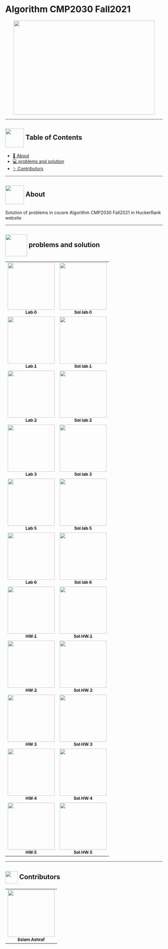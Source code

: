 # Algorithm CMP2030 Fall2021
<div align="center">
<img   width= 450px height =300px src="https://i.gifer.com/QFLl.gif">
</div>

<hr style="background-color: #4b4c60"></hr>

## <img align= center width=60px height=60px src="https://media0.giphy.com/media/HYYbdk46gUzrgWi1Iz/giphy.gif?cid=790b76111ce53e2dd3bc5000974bf5cf420b2c9dcbad7282&rid=giphy.gif&ct=g"> Table of Contents

- <a href ="#about"> 📙 About</a>
- <a href ="#problems"> 💻 problems and solution</a>
- <a href ="#Contributors"> ✨ Contributors</a>
<hr style="background-color: #4b4c60"></hr>


## <img align="center"  height =60px src="https://i.pinimg.com/originals/83/23/61/83236186c07e9ee1d3ac6094209f5cb0.gif"> About <a id = "about"></a>

<p> 
Solution of problems in cousre Algorithm CMP2030 Fall2021
in HuckerRank website
</p>

<hr style="background-color: #4b4c60"></hr>

## <img  align="center" width= 70px height =70px src="https://media4.giphy.com/media/KSqhV4hZgGYfA5nA2N/giphy.gif?cid=790b7611127431182d53e6b7cda389f73e6bb53224059bb4&rid=giphy.gif&ct=s"> problems and solution  <a id ="problems"></a>

<table>
  <tr>
     <td align="center"><a href="https://www.hackerrank.com/contests/cmp2030-fall2021-lab0/challenges"><img src="https://gostudyinturkey.com/wp-content/uploads/2018/07/Most-Popular-Questions-to-Study-in-Turkey-1.jpg" width="150px;" alt=""/><br /><sub><b>Lab 0</b></sub></a><br /></td>
     <td align="center"><a href="https://github.com/EslamAsHhraf"><img src="https://www.successfactor.co.nz/wp-content/uploads/2020/10/28-October-Solution-Problem.jpg" width="150px;" alt=""/><br /><sub><b>Sol lab 0</b></sub></a><br /></td>
  </tr>
  <tr>
    <td align="center"><a href="https://www.hackerrank.com/contests/cmp2030-fall2021-lab1/challenges"><img src="https://gostudyinturkey.com/wp-content/uploads/2018/07/Most-Popular-Questions-to-Study-in-Turkey-1.jpg" width="150px;" alt=""/><br /><sub><b>Lab 1</b></sub></a><br /></td>
     <td align="center"><a href="https://github.com/EslamAsHhraf"><img src="https://www.successfactor.co.nz/wp-content/uploads/2020/10/28-October-Solution-Problem.jpg" width="150px;" alt=""/><br /><sub><b>Sol lab 1</b></sub></a><br /></td>
  </tr>
  <tr>
    <td align="center"><a href="https://www.hackerrank.com/contests/cmp2030-fall2021-lab1/challenges"><img src="https://gostudyinturkey.com/wp-content/uploads/2018/07/Most-Popular-Questions-to-Study-in-Turkey-1.jpg" width="150px;" alt=""/><br /><sub><b>Lab 2</b></sub></a><br /></td>
     <td align="center"><a href="https://github.com/EslamAsHhraf"><img src="https://www.successfactor.co.nz/wp-content/uploads/2020/10/28-October-Solution-Problem.jpg" width="150px;" alt=""/><br /><sub><b>Sol lab 2</b></sub></a><br /></td>
  </tr>
  <tr>
    <td align="center"><a href="https://www.hackerrank.com/contests/cmp2030-fall2021-lab1/challenges"><img src="https://gostudyinturkey.com/wp-content/uploads/2018/07/Most-Popular-Questions-to-Study-in-Turkey-1.jpg" width="150px;" alt=""/><br /><sub><b>Lab 3</b></sub></a><br /></td>
     <td align="center"><a href="https://github.com/EslamAsHhraf"><img src="https://www.successfactor.co.nz/wp-content/uploads/2020/10/28-October-Solution-Problem.jpg" width="150px;" alt=""/><br /><sub><b>Sol lab 3</b></sub></a><br /></td>
  </tr>
  <tr>
    <td align="center"><a href="https://www.hackerrank.com/contests/cmp2030-fall2021-lab5-new/challenges"><img src="https://gostudyinturkey.com/wp-content/uploads/2018/07/Most-Popular-Questions-to-Study-in-Turkey-1.jpg" width="150px;" alt=""/><br /><sub><b>Lab 5</b></sub></a><br /></td>
     <td align="center"><a href="https://github.com/EslamAsHhraf"><img src="https://www.successfactor.co.nz/wp-content/uploads/2020/10/28-October-Solution-Problem.jpg" width="150px;" alt=""/><br /><sub><b>Sol lab 5</b></sub></a><br /></td>
  </tr>
  <tr>
    <td align="center"><a href="https://www.hackerrank.com/contests/cmp2030-fall2021-lab6-seme/challenges"><img src="https://gostudyinturkey.com/wp-content/uploads/2018/07/Most-Popular-Questions-to-Study-in-Turkey-1.jpg" width="150px;" alt=""/><br /><sub><b>Lab 6</b></sub></a><br /></td>
     <td align="center"><a href="https://github.com/EslamAsHhraf"><img src="https://www.successfactor.co.nz/wp-content/uploads/2020/10/28-October-Solution-Problem.jpg" width="150px;" alt=""/><br /><sub><b>Sol lab 6</b></sub></a><br /></td>
  </tr>
  <tr>
    <td align="center"><a href="https://www.hackerrank.com/contests/cmp2030-fall2021-hw1/challenges"><img src="https://gostudyinturkey.com/wp-content/uploads/2018/07/Most-Popular-Questions-to-Study-in-Turkey-1.jpg" width="150px;" alt=""/><br /><sub><b>HW 1</b></sub></a><br /></td>
     <td align="center"><a href="https://github.com/EslamAsHhraf"><img src="https://www.successfactor.co.nz/wp-content/uploads/2020/10/28-October-Solution-Problem.jpg" width="150px;" alt=""/><br /><sub><b>Sol HW 1</b></sub></a><br /></td>
  <tr>
    <td align="center"><a href="https://learn-eu-central-1-prod-fleet01-xythos.content.blackboardcdn.com/5f773d6e67638/2020850?X-Blackboard-Expiration=1645120800000&X-Blackboard-Signature=yzochZdmt6KxHthlwX2dNjpcXji5ltSop%2Bi0DYjSjxA%3D&X-Blackboard-Client-Id=306828&response-cache-control=private%2C%20max-age%3D21600&response-content-disposition=inline%3B%20filename%2A%3DUTF-8%27%27CMP%2528N%2529302-HW2.pdf&response-content-type=application%2Fpdf&X-Amz-Security-Token=IQoJb3JpZ2luX2VjEI3%2F%2F%2F%2F%2F%2F%2F%2F%2F%2FwEaDGV1LWNlbnRyYWwtMSJGMEQCIEvD0PBwMiTZv20tu6lpSA3fOsj50wFG16U9KrMpoblVAiBlHii1pc6%2B%2BL1lVflvc9px0qkTGz4X4%2BTMsIdmNuS%2FcCqJBAjW%2F%2F%2F%2F%2F%2F%2F%2F%2F%2F8BEAIaDDYzNTU2NzkyNDE4MyIMX3KC7tkudjiuBzCLKt0DVBgvOJl48HHPuDzWfCy18PHQlc%2FJdy2Gg1WxiMqm6DUIbUPJxZsTYam7%2FPVnxQIBDaat0o8ADsy770FrqKb%2FNzmyHPR%2B5jRcGeBlkdF7UwAd4Z7%2Fp1tegjin7h6GA5wh1KPx5NPX8TXnb9TisNENKPXyRAndtnd2xUBd9cezkcIdgJ%2F24p3FNm9%2BdC78P9d053wdtsaG8rz2mlA4P3DXmALhuNEqaFNzMp9TtHyFGNspYNelbtcWoq8XopKlaxP0Sik7f1obwXEaSqdVgyo6wfHr2pAUodehx0OCdKjUP3xVkPzwQS%2BYu5ksXZ4%2B9hyBbC883WNGNVQURlqQihy6BzSnS2D2j5yRlxWUqHq16ORMiAU5R8A%2BF8hPF1yS8wW%2F0oSgkkr0SaMCMrOCtcT%2BOtHHQsbzK7BfqZuv3%2BWE8tVRRgIx3VMIcqa2rSRwOeVE7jMnDUuTas4MfaHHn3SjDVHm6fPqDYcWnLbfrIX1vGdnUm2pzkzmlgwdICrbuX2KLanIk%2FeRWJ7I89PWHCDer603QKwI5hV9f%2FqajApsYQyQk2s1zG0TF414yJ%2F0E7xElfIKihs1pWwbmFdtugkEONdaS3uPVt2BRhytLNf7LY0FWD3vrkALjzlOOGuuMOiUuZAGOqYBvBxGJ9b03r5hK86carEBcHAtKflPjH8GQfTOel05Be1mQmWwF0kWe%2F0MuQZM3RQ8sje%2BZ%2FqIa%2F0whYmN7DKkIaRT4O8oiyXRD2xyb%2BkHqMWT1cW%2FxCoLpePnirkKEXpTUD3lMP3S939sNlr4vvv3QmKT65eATpjGtRSTNJhkRksRNl%2Fvs6M6uw7VqrRC1TYvKF8jCOcBnGthpna%2Bw1h6k2y4UrTDHg%3D%3D&X-Amz-Algorithm=AWS4-HMAC-SHA256&X-Amz-Date=20220217T120000Z&X-Amz-SignedHeaders=host&X-Amz-Expires=21600&X-Amz-Credential=ASIAZH6WM4PL55Q7NOYB%2F20220217%2Feu-central-1%2Fs3%2Faws4_request&X-Amz-Signature=710eccb46521c94318b2a9fdbdd884e60fcb8f863ce2368506caefd6f36239d0"><img src="https://gostudyinturkey.com/wp-content/uploads/2018/07/Most-Popular-Questions-to-Study-in-Turkey-1.jpg" width="150px;" alt=""/><br /><sub><b>HW 2</b></sub></a><br /></td>
     <td align="center"><a href="https://github.com/EslamAsHhraf"><img src="https://www.successfactor.co.nz/wp-content/uploads/2020/10/28-October-Solution-Problem.jpg" width="150px;" alt=""/><br /><sub><b>Sol HW 2</b></sub></a><br /></td>
  </tr>
  <tr>
    <td align="center"><a href="https://www.hackerrank.com/contests/cmp2030-fall2021-hw3/challenges"><img src="https://gostudyinturkey.com/wp-content/uploads/2018/07/Most-Popular-Questions-to-Study-in-Turkey-1.jpg" width="150px;" alt=""/><br /><sub><b>HW 3</b></sub></a><br /></td>
     <td align="center"><a href="https://github.com/EslamAsHhraf"><img src="https://www.successfactor.co.nz/wp-content/uploads/2020/10/28-October-Solution-Problem.jpg" width="150px;" alt=""/><br /><sub><b>Sol HW 3</b></sub></a><br /></td>
  </tr>
  <tr>
    <td align="center"><a href="https://www.hackerrank.com/contests/cmp2030-fall2021-hw4/challenges"><img src="https://gostudyinturkey.com/wp-content/uploads/2018/07/Most-Popular-Questions-to-Study-in-Turkey-1.jpg" width="150px;" alt=""/><br /><sub><b>HW 4</b></sub></a><br /></td>
     <td align="center"><a href="https://github.com/EslamAsHhraf"><img src="https://www.successfactor.co.nz/wp-content/uploads/2020/10/28-October-Solution-Problem.jpg" width="150px;" alt=""/><br /><sub><b>Sol HW 4</b></sub></a><br /></td>
  </tr>
  <tr>
    <td align="center"><a href="https://www.hackerrank.com/contests/cmp2030-fall2021-hw5/challenges"><img src="https://gostudyinturkey.com/wp-content/uploads/2018/07/Most-Popular-Questions-to-Study-in-Turkey-1.jpg" width="150px;" alt=""/><br /><sub><b>HW 5</b></sub></a><br /></td>
     <td align="center"><a href="https://github.com/EslamAsHhraf"><img src="https://www.successfactor.co.nz/wp-content/uploads/2020/10/28-October-Solution-Problem.jpg" width="150px;" alt=""/><br /><sub><b>Sol HW 5</b></sub></a><br /></td>
  </tr>
</table>

<hr style="background-color: #4b4c60"></hr>

## <img  align="center" width= 40px height =40px src="https://user-images.githubusercontent.com/71986226/154458911-a4ba9a44-a497-4d7e-a7b9-2340b51eeec4.gif"> Contributors <a id ="Contributors"></a>

<table >
  <tr>
     <td align="center"><a href="https://github.com/EslamAsHhraf"><img src="https://avatars.githubusercontent.com/u/71986226?v=4" width="150px;" alt=""/><br /><sub><b>Eslam Ashraf</b></sub></a><br /></td>
  </tr>
</table>